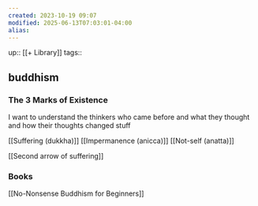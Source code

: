 ```yaml
---
created: 2023-10-19 09:07
modified: 2025-06-13T07:03:01-04:00
alias: 
---
```

up::  [[+ Library]]
tags::

## buddhism

### The 3 Marks of Existence

I want to understand the thinkers who came before and what they thought and how their thoughts changed stuff

[[Suffering (dukkha)]]
[[Impermanence (anicca)]]
[[Not-self (anatta)]]


[[Second arrow of suffering]]


### Books
[[No-Nonsense Buddhism for Beginners]]
